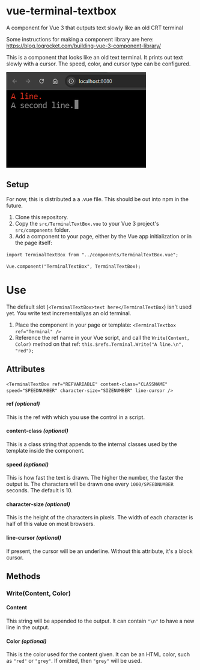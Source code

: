 # vue-terminal-textbox
A component for Vue 3 that outputs text slowly like an old CRT terminal

Some instructions for making a component library are here: https://blog.logrocket.com/building-vue-3-component-library/

This is a component that looks like an old text terminal.  It prints out text slowly with a cursor.  The speed, color, and cursor type can be configured.

![Screenshot](docs/Screenshot.png)


## Setup

For now, this is distributed a a .vue file.  This should be out into npm in the future.

1. Clone this repository.
1. Copy the `src/TerminalTextBox.vue` to your Vue 3 project's `src/components` folder.
1. Add a component to your page, either by the Vue app initialization or in the page itself:

`import TerminalTextBox from "../components/TerminalTextBox.vue";`

`Vue.component("TerminalTextBox", TerminalTextBox);`


# Use

The default slot (`<TerminalTextBox>text here</TerminalTextBox`) isn't used yet.  You write text incrementallyas an old terminal.

1. Place the component in your page or template: `<TerminalTextbox ref="Terminal" />`
2. Reference the ref name in your Vue script, and call the `Write(Content, Color)` method on that ref: `this.$refs.Terminal.Write("A line.\n", "red");`


##  Attributes

`<TerminalTextBox ref="REFVARIABLE" content-class="CLASSNAME" speed="SPEEDNUMBER" character-size="SIZENUMBER" line-cursor />`

#### ref _(optional)_
This is the ref with which you use the control in a script.

#### content-class _(optional)_
This is a class string that appends to the internal classes used by the template inside the component.

#### speed _(optional)_
This is how fast the text is drawn.  The higher the number, the faster the output is.  The characters will be drawn one every `1000/SPEEDNUMBER` seconds.  The default is 10.

#### character-size _(optional)_
This is the height of the characters in pixels.  The width of each character is half of this value on most browsers.

#### line-cursor _(optional)_
If present, the cursor will be an underline.  Without this attribute, it's a block cursor.


## Methods

### Write(Content, Color)

#### Content
This string will be appended to the output.  It can contain `"\n"` to have a new line in the output.

#### Color _(optional)_
This is the color used for the content given.  It can be an HTML color, such as `"red"` or `"grey"`.  If omitted, then `"grey"` will be used.

